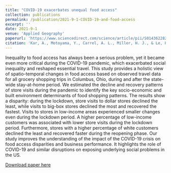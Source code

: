 ```yaml
---
title: "COVID-19 exacerbates unequal food access"
collection: publications
permalink: /publication/2021-9-1-COVID-19-and-food-access
excerpt: ''
date: 2021-9-1
venue: 'Applied Geography'
paperurl: 'https://www.sciencedirect.com/science/article/pii/S0143622821001338'
citation: 'Kar, A., Motoyama, Y., Carrel, A. L., Miller, H. J., & Le, H. T.  (2021). &quot;COVID-19 exacerbates unequal food access.&quot; <i>Applied Geography</i>. 134, p102517.'
---
```

Inequality to food access has always been a serious problem, yet it became even more critical during the COVID-19 pandemic, which exacerbated social inequality and reshaped essential travel. This study provides a holistic view of spatio-temporal changes in food access based on observed travel data for all grocery shopping trips in Columbus, Ohio, during and after the state-wide stay-at-home period. We estimated the decline and recovery patterns of store visits during the pandemic to identify the key socio-economic and built environment determinants of food shopping patterns. The results show a disparity: during the lockdown, store visits to dollar stores declined the least, while visits to big-box stores declined the most and recovered the fastest. Visits to stores in low-income areas experienced smaller changes even during the lockdown period. A higher percentage of low-income customers was associated with lower store visits during the lockdown period. Furthermore, stores with a higher percentage of white customers declined the least and recovered faster during the reopening phase. Our study improves the understanding of the impact of the COVID-19 crisis on food access disparities and business performance. It highlights the role of COVID-19 and similar disruptions on exposing underlying social problems in the US.

[Download paper here](/files/Applied_geog_covid_and_food_access.pdf)
